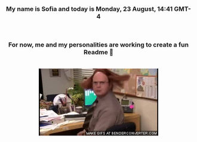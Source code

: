 


<div align="center">
<h3 >My name is Sofia and today is Monday, 23 August, 14:41 GMT-4</h3><br>
<h3 >For now, me and my personalities are working to create a fun Readme 👋
</h3><br>
<img src='img/dwight.gif' alt='working...'/>
</div>
